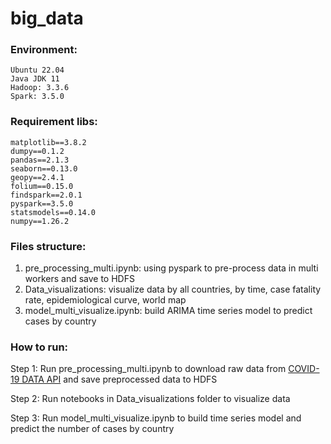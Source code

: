# big_data

### Environment:

```
Ubuntu 22.04
Java JDK 11
Hadoop: 3.3.6
Spark: 3.5.0
```

### Requirement libs:
```
matplotlib==3.8.2
dumpy==0.1.2
pandas==2.1.3
seaborn==0.13.0
geopy==2.4.1
folium==0.15.0
findspark==2.0.1
pyspark==3.5.0
statsmodels==0.14.0
numpy==1.26.2
```

### Files structure:

1. pre_processing_multi.ipynb: using pyspark to pre-process data in multi workers and save to HDFS
2. Data_visualizations: visualize data by all countries, by time, case fatality rate, epidemiological curve, world map
3. model_multi_visualize.ipynb: build ARIMA time series model to predict cases by country

### How to run:

Step 1: Run pre_processing_multi.ipynb to download raw data from [COVID-19 DATA API](https://pypi.org/project/covid-data-api/) and save preprocessed data to HDFS

Step 2: Run notebooks in Data_visualizations folder to visualize data

Step 3: Run model_multi_visualize.ipynb to build time series model and predict the number of cases by country
